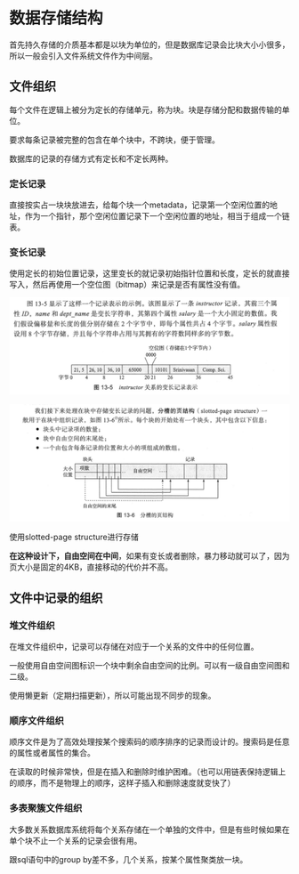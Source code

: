 # 数据存储结构

首先持久存储的介质基本都是以块为单位的，但是数据库记录会比块大小小很多，所以一般会引入文件系统文件作为中间层。

## 文件组织

每个文件在逻辑上被分为定长的存储单元，称为块。块是存储分配和数据传输的单位。

要求每条记录被完整的包含在单个块中，不跨块，便于管理。

数据库的记录的存储方式有定长和不定长两种。

### 定长记录

直接按实占一块块放进去，给每个块一个metadata，记录第一个空闲位置的地址，作为一个指针，那个空闲位置记录下一个空闲位置的地址，相当于组成一个链表。

### 变长记录

使用定长的初始位置记录，这里变长的就记录初始指针位置和长度，定长的就直接写入，然后再使用一个空位图（bitmap）来记录是否有属性没有值。

![](./img/2024-12-18-00-09-18.png)

![](./img/2024-12-18-00-16-07.png)

使用slotted-page structure进行存储

**在这种设计下，自由空间在中间**，如果有变长或者删除，暴力移动就可以了，因为页大小是固定的4KB，直接移动的代价并不高。


## 文件中记录的组织

### 堆文件组织

在堆文件组织中，记录可以存储在对应于一个关系的文件中的任何位置。

一般使用自由空间图标识一个块中剩余自由空间的比例。可以有一级自由空间图和二级。

使用懒更新（定期扫描更新），所以可能出现不同步的现象。

### 顺序文件组织

顺序文件是为了高效处理按某个搜索码的顺序排序的记录而设计的。搜索码是任意的属性或者属性的集合。

在读取的时候非常快，但是在插入和删除时维护困难。（也可以用链表保持逻辑上的顺序，而不是物理上的顺序，这样子插入和删除速度就变快了）

### 多表聚簇文件组织

大多数关系数据库系统将每个关系存储在一个单独的文件中，但是有些时候如果在单个块不止一个关系的记录会很有用。

跟sql语句中的group by差不多，几个关系，按某个属性聚类放一块。
